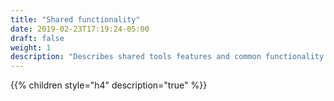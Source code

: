 ```yaml
---
title: "Shared functionality"
date: 2019-02-23T17:19:24-05:00
draft: false
weight: 1
description: "Describes shared tools features and common functionality."
---
```


{{% children style="h4" description="true" %}}
